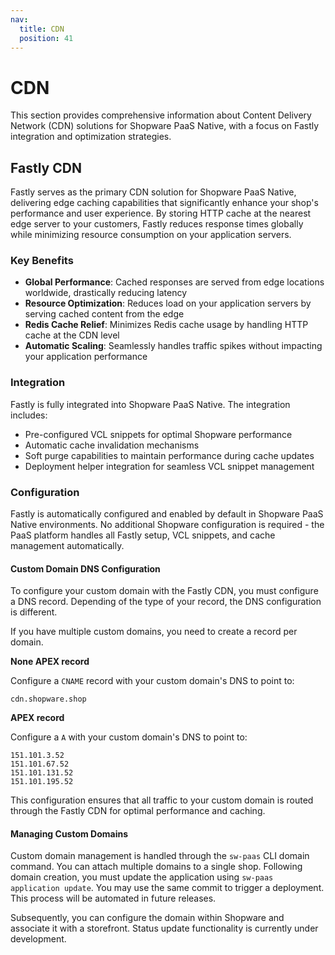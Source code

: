 ```yaml
---
nav:
  title: CDN
  position: 41
---
```


# CDN

This section provides comprehensive information about Content Delivery Network (CDN) solutions for Shopware PaaS Native, with a focus on Fastly integration and optimization strategies.

## Fastly CDN

Fastly serves as the primary CDN solution for Shopware PaaS Native, delivering edge caching capabilities that significantly enhance your shop's performance and user experience. By storing HTTP cache at the nearest edge server to your customers, Fastly reduces response times globally while minimizing resource consumption on your application servers.

### Key Benefits

- **Global Performance**: Cached responses are served from edge locations worldwide, drastically reducing latency
- **Resource Optimization**: Reduces load on your application servers by serving cached content from the edge
- **Redis Cache Relief**: Minimizes Redis cache usage by handling HTTP cache at the CDN level
- **Automatic Scaling**: Seamlessly handles traffic spikes without impacting your application performance

### Integration

Fastly is fully integrated into Shopware PaaS Native. The integration includes:

- Pre-configured VCL snippets for optimal Shopware performance
- Automatic cache invalidation mechanisms
- Soft purge capabilities to maintain performance during cache updates
- Deployment helper integration for seamless VCL snippet management

### Configuration

Fastly is automatically configured and enabled by default in Shopware PaaS Native environments. No additional Shopware configuration is required - the PaaS platform handles all Fastly setup, VCL snippets, and cache management automatically.

#### Custom Domain DNS Configuration

To configure your custom domain with the Fastly CDN, you must configure a DNS record. Depending of the type of your record, the DNS configuration is different.

If you have multiple custom domains, you need to create a record per domain.

**None APEX record**

Configure a `CNAME` record with your custom domain's DNS to point to:

```dns
cdn.shopware.shop
```

**APEX record**

Configure a `A` with your custom domain's DNS to point to:

```dns
151.101.3.52
151.101.67.52
151.101.131.52
151.101.195.52
```

This configuration ensures that all traffic to your custom domain is routed through the Fastly CDN for optimal performance and caching.

#### Managing Custom Domains

Custom domain management is handled through the `sw-paas` CLI domain command. You can attach multiple domains to a single shop. Following domain creation, you must update the application using `sw-paas application update`. You may use the same commit to trigger a deployment. This process will be automated in future releases.

Subsequently, you can configure the domain within Shopware and associate it with a storefront. Status update functionality is currently under development.
